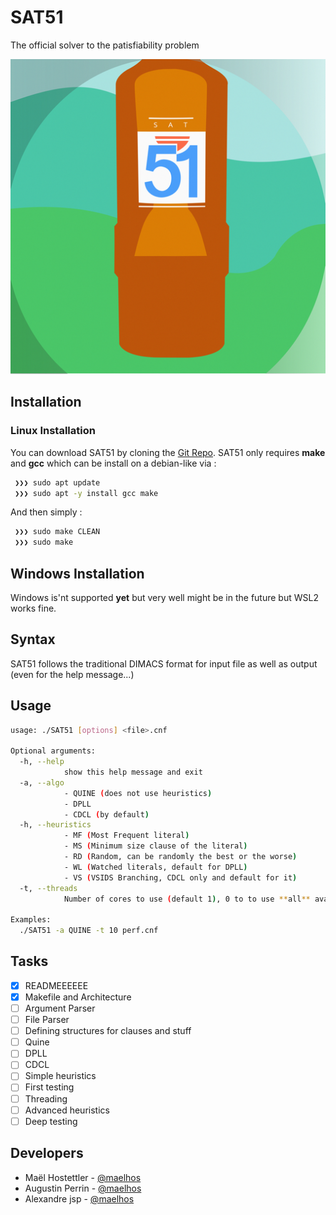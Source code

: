 # SAT51

The official solver to the patisfiability problem

![InductorGen Logo](/logo/logo_small.png)

## Installation

### Linux Installation

You can download SAT51 by cloning the [Git Repo](https://github.com/maelhos/SAT51).
SAT51 only requires **make** and **gcc** which can be install on a debian-like via :

``` bash
 ❯❯❯ sudo apt update
 ❯❯❯ sudo apt -y install gcc make
```

And then simply :

``` bash
 ❯❯❯ sudo make CLEAN
 ❯❯❯ sudo make
```

## Windows Installation

Windows is'nt supported **yet** but very well might be in the future but WSL2 works fine.

## Syntax

SAT51 follows the traditional DIMACS format for input file as well as output (even for the help message...)

## Usage

``` bash
usage: ./SAT51 [options] <file>.cnf

Optional arguments:
  -h, --help            
            show this help message and exit
  -a, --algo
            - QUINE (does not use heuristics)
            - DPLL
            - CDCL (by default)
  -h, --heuristics
            - MF (Most Frequent literal)
            - MS (Minimum size clause of the literal)
            - RD (Random, can be randomly the best or the worse)
            - WL (Watched literals, default for DPLL)
            - VS (VSIDS Branching, CDCL only and default for it)
  -t, --threads 
            Number of cores to use (default 1), 0 to to use **all** available

Examples:
  ./SAT51 -a QUINE -t 10 perf.cnf
```

## Tasks

- [x] READMEEEEEE
- [x] Makefile and Architecture
- [ ] Argument Parser
- [ ] File Parser
- [ ] Defining structures for clauses and stuff
- [ ] Quine
- [ ] DPLL
- [ ] CDCL
- [ ] Simple heuristics
- [ ] First testing
- [ ] Threading
- [ ] Advanced heuristics
- [ ] Deep testing

## Developers

* Maël Hostettler - [@maelhos](mailto:maelhos.dev@gmail.com)
* Augustin Perrin - [@maelhos](mailto:maelhos.dev@gmail.com)
* Alexandre jsp - [@maelhos](mailto:maelhos.dev@gmail.com)
